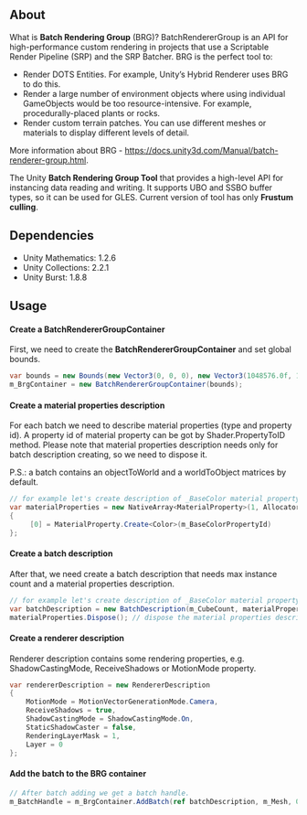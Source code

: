 ## About
What is **Batch Rendering Group** (BRG)? BatchRendererGroup is an API for high-performance custom rendering in projects that use a Scriptable Render Pipeline (SRP) and the SRP Batcher. 
BRG is the perfect tool to:
 - Render DOTS Entities. For example, Unity’s Hybrid Renderer uses BRG to do this.
 - Render a large number of environment objects where using individual GameObjects would be too resource-intensive. For example, procedurally-placed plants or rocks.
 - Render custom terrain patches. You can use different meshes or materials to display different levels of detail.

More information about BRG - https://docs.unity3d.com/Manual/batch-renderer-group.html.

The Unity **Batch Rendering Group Tool** that provides a high-level API for instancing data reading and writing. It supports UBO and SSBO buffer types, so it can be used for GLES. Current version of tool has only **Frustum culling**.

## Dependencies
 - Unity Mathematics: 1.2.6
 - Unity Collections: 2.2.1
 - Unity Burst: 1.8.8

## Usage
#### Create a BatchRendererGroupContainer
First, we need to create the **BatchRendererGroupContainer** and set global bounds.
```c#
var bounds = new Bounds(new Vector3(0, 0, 0), new Vector3(1048576.0f, 1048576.0f, 1048576.0f));
m_BrgContainer = new BatchRendererGroupContainer(bounds);
```

#### Create a material properties description
For each batch we need to describe material properties (type and property id). A property id of material property can be got by Shader.PropertyToID method.
Please note that material properties description needs only for batch description creating, so we need to dispose it.

P.S.: a batch contains an objectToWorld and a worldToObject matrices by default.
```c#
// for example let's create description of _BaseColor material property.
var materialProperties = new NativeArray<MaterialProperty>(1, Allocator.Temp)
{
     [0] = MaterialProperty.Create<Color>(m_BaseColorPropertyId)
};
```

#### Create a batch description
After that, we need create a batch description that needs max instance count and a material properties description.
```c#
// for example let's create description of _BaseColor material property.
var batchDescription = new BatchDescription(m_CubeCount, materialProperties, Allocator.Persistent);
materialProperties.Dispose(); // dispose the material properties description
```

#### Create a renderer description
Renderer description contains some rendering properties, e.g. ShadowCastingMode, ReceiveShadows or MotionMode property.
```c#
var rendererDescription = new RendererDescription
{
    MotionMode = MotionVectorGenerationMode.Camera,
    ReceiveShadows = true,
    ShadowCastingMode = ShadowCastingMode.On,
    StaticShadowCaster = false,
    RenderingLayerMask = 1,
    Layer = 0
};
```

#### Add the batch to the BRG container
```c#
// After batch adding we get a batch handle.
m_BatchHandle = m_BrgContainer.AddBatch(ref batchDescription, m_Mesh, 0, m_Material, ref rendererDescription);
```
